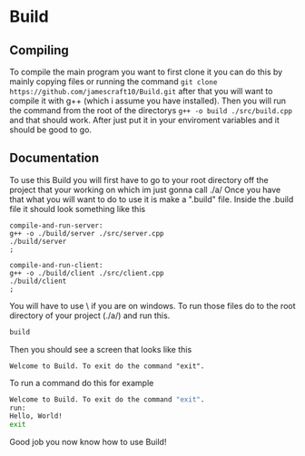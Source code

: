 # Build

## Compiling
To compile the main program you want to first clone it you can do this by mainly copying files or running the command `git clone https://github.com/jamescraft10/Build.git` after that you will want to compile it with g++ (which i assume you have installed).
Then you will run the command from the root of the directorys `g++ -o build ./src/build.cpp` and that should work.
After just put it in your enviroment variables and it should be good to go.

## Documentation
To use this Build you will first have to go to your root directory off the project that your working on which im just gonna call ./a/
Once you have that what you will want to do to use it is make a ".build" file. Inside the .build file it should look something like this
```
compile-and-run-server:
g++ -o ./build/server ./src/server.cpp
./build/server
;

compile-and-run-client:
g++ -o ./build/client ./src/client.cpp
./build/client
;
```
You will have to use \ if you are on windows. To run those files do to the root directory of your project (./a/)
and run this.
```bash
build
```
Then you should see a screen that looks like this
```
Welcome to Build. To exit do the command "exit".
```
To run a command do this for example
```bash
Welcome to Build. To exit do the command "exit".
run:
Hello, World!
exit
```
Good job you now know how to use Build!
